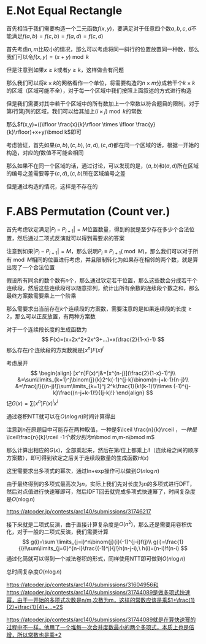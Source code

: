 # E.Not Equal Rectangle

首先相当于我们需要构造一个二元函数$f(x,y)$，要满足对于任意四个数$a,b,c,d$不能满足$f(a,b)=f(c,b)=f(a,d)=f(c,d)$

首先考虑$n,m$比较小的情况，那么可以考虑将同一斜行的位置放置同一种数，那么我们可以令$f(x,y)=(x+y)\bmod k$

但是注意到如果$x\geq k$或者$y\geq k$，这样做会有问题

那么我们可以将$k\times k$的网格看作一个单位，将需要构造的$n\times m$分成若干个$k\times k$的区域（区域可能不全），对于每一个区域中我们按照上面叙述的方式进行构造

但是我们需要对其中若干个区域中的所有数加上一个常数以符合题目的限制，对于第$i$行第$j$列的区域，我们可以给其加上$(i\times j)\bmod k$的常数

那么$f(x,y)=((\lfloor \frac{x}{k}\rfloor \times \lfloor \frac{y}{k}\rfloor)+x+y)\bmod k$即可

考虑验证，首先如果$(a,b),(c,b),(a,d),(c,d)$都在同一个区域的话，根据一开始的构造，对应的$f$数值不可能会相同

那么如果不在同一个区域的话，通过讨论，可以发现的是，$(a,b)$和$(a,d)$所在区域的编号之差需要等于$(c,d),(c,b)$所在区域编号之差

但是通过构造的情况，这样是不存在的

# F.ABS Permutation (Count ver.)

首先考虑钦定满足$|P_i-P_{i+1}|=M$位置数量，得到的就是至少存在多少个合法位置，然后通过二项式反演就可以得到需要求的答案

注意到如果$|P_i-P_{i+1}|=M$，那么说明$P_i\equiv P_{i+1}(\bmod M)$，那么我们可以对于所有$\bmod M$相同的位置进行考虑，并且限制转化为如果存在相邻的两个数，就是算出现了一个合法位置

假设所有同余的数个数有$n$个，那么通过钦定若干位置，那么这些数会分成若干个连续段，然后这些连续段可以随意排列，统计出所有余数的连续段个数之和，那么最终方案数需要乘上一个阶乘

那么需要求出当前存在$k$个连续段的方案数，需要注意的是如果连续段的长度$\geq 2$，那么可以正反放置，有两种方案数

对于一个连续段长度的生成函数为
$$
F(x)=(x+2x^2+2x^3+...)=x(\frac{2}{1-x}-1)
$$
那么存在$j$个连续段的方案数就是$[x^n]F(x)^j$

考虑展开
$$
\begin{align}
[x^n]F(x)^j&=[x^{n-j}](\frac{2}{1-x}-1)^j\\
&=\sum\limits_{k=1}^j\binom{j}{k}2^k(-1)^{j-k}\binom{n-j+k-1}{n-j}\\
&=\frac{j!}{(n-j)!}\sum\limits_{k=1}^j 2^k\frac{1}{k!(k-1)!}\times (-1)^{j-k}\frac{(n-j+k-1)!}{(j-k)!}
\end{align}
$$
记$G(x)=\sum [x^n] F(x)^i x^i$

通过卷积NTT就可以在$O(n\log n)$时间计算得出

注意到$n$在原题目中可能存在两种取值，一种是$\lceil \frac{n}{k}\rceil $，一种是$\lceil\frac{n}{k}\rceil -1$个数分别为$n\bmod m,m-n\bmod m$

那么计算出相应的$G(x)$，全部乘起来，然后在第$i$位上都乘上$i!$（连续段之间的顺序方案数），即可得到钦定之后关于连续段数量的生成函数$H(x)$

这里需要求出多项式的幂次，通过ln+exp操作可以做到$O(n\log n)$

由于最终得到的多项式最高次为$n$，实际上我们先对长度为$n$的多项式进行DFT，然后对点值进行快速幂即可，然后IDFT回去就完成多项式快速幂了，时间复杂度是$O(n\log n)$

https://atcoder.jp/contests/arc140/submissions/31746217

接下来就是二项式反演，由于直接计算复杂度是$O(n^2)$，那么还是需要用卷积优化，对于一般的二项式反演，我们需要计算
$$
g(i)=\sum \limits_{j=i}^n\binom{j}{i}(-1)^{j-i}f(j)\\
g(i)=\frac{1}{i}!\sum\limits_{j=0}^{n-i}\frac{(-1)^j}{j!}h(n-j-i),\ h(i)=(n-i)!f(n-i)
$$
通过化简就可以得到一个减法卷积的形式，同样使用NTT即可做到$O(n\log n)$

总时间复杂度$O(n\log n)$

https://atcoder.jp/contests/arc140/submissions/31604956和https://atcoder.jp/contests/arc140/submissions/31744089是做多项式快速幂，由于一开始的多项式次数是n/m,次数为m，这样的常数应该是乘$1+\frac{1}{2}+\frac{1}{4}+...=2$

https://atcoder.jp/contests/arc140/submissions/31744089就是在算快速幂的过程中不一样，他用了一个堆每一次合并度数最小的两个多项式，本质上也是倍增，所以常数也是乘*2